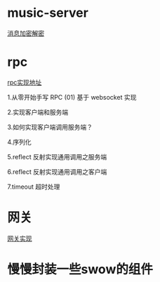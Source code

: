 # music-server

[消息加密解密](https://www.chenxuhou.com/detail/329.html)

# rpc 
[rpc实现地址](https://juejin.cn/post/7016717164509921311)

1.从零开始手写 RPC (01) 基于 websocket 实现

2.实现客户端和服务端

3.如何实现客户端调用服务端？

4.序列化

5.reflect 反射实现通用调用之服务端

6.reflect 反射实现通用调用之客户端

7.timeout 超时处理

# 网关
[网关实现](https://juejin.cn/post/6986652925963534350#heading-16)

# 慢慢封装一些swow的组件
